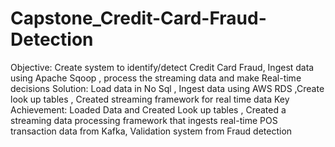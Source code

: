 # Capstone_Credit-Card-Fraud-Detection
Objective: Create system to identify/detect Credit Card Fraud, Ingest data using Apache Sqoop , process the streaming data and make Real-time decisions Solution: Load data in No Sql , Ingest data using AWS RDS ,Create look up tables , Created streaming framework for real time data  Key Achievement: Loaded Data and Created Look up tables , Created a streaming data processing framework that ingests real-time POS transaction data from Kafka, Validation system from Fraud detection
